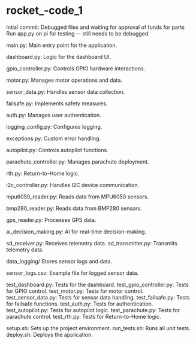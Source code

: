 # rocket_-code_1
Intial commit: Debugged files and waiting for approval of funds for parts
Run app.py on pi for testing -- still needs to be debugged

main.py: Main entry point for the application.

dashboard.py: Logic for the dashboard UI.

gpio_controller.py: Controls GPIO hardware interactions.

motor.py: Manages motor operations and data.

sensor_data.py: Handles sensor data collection.

failsafe.py: Implements safety measures.

auth.py: Manages user authentication.

logging_config.py: Configures logging.

exceptions.py: Custom error handling.

autopilot.py: Controls autopilot functions.

parachute_controller.py: Manages parachute deployment.

rth.py: Return-to-Home logic.

i2c_controller.py: Handles I2C device communication.

mpu6050_reader.py: Reads data from MPU6050 sensors.

bmp280_reader.py: Reads data from BMP280 sensors.

gps_reader.py: Processes GPS data.

ai_decision_making.py: AI for real-time decision-making.

sd_receiver.py: Receives telemetry data.
sd_transmitter.py: Transmits telemetry data.

data_logging/
Stores sensor logs and data.

sensor_logs.csv: Example file for logged sensor data.

test_dashboard.py: Tests for the dashboard.
test_gpio_controller.py: Tests for GPIO control.
test_motor.py: Tests for motor control.
test_sensor_data.py: Tests for sensor data handling.
test_failsafe.py: Tests for failsafe functions.
test_auth.py: Tests for authentication.
test_autopilot.py: Tests for autopilot logic.
test_parachute.py: Tests for parachute control.
test_rth.py: Tests for Return-to-Home logic.


setup.sh: Sets up the project environment.
run_tests.sh: Runs all unit tests.
deploy.sh: Deploys the application.

